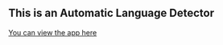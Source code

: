 ## This is an Automatic Language Detector<br>
[You can view the app here](https://akshitha-23-automatic-language-detector-lang-gui-6fjwgg.streamlit.app/)
